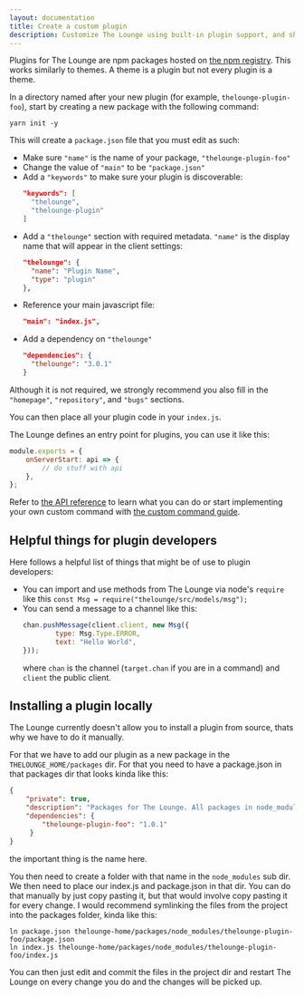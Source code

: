 ```yaml
---
layout: documentation
title: Create a custom plugin
description: Customize The Lounge using built-in plugin support, and share plugins with others
---
```


Plugins for The Lounge are npm packages hosted on [the npm registry](https://www.npmjs.com).
This works similarly to themes. A theme is a plugin but not every plugin is a theme.

In a directory named after your new plugin (for example, `thelounge-plugin-foo`), start by creating a new package with the following command:

```
yarn init -y
```

This will create a `package.json` file that you must edit as such:

- Make sure `"name"` is the name of your package, `"thelounge-plugin-foo"`
- Change the value of `"main"` to be `"package.json"`
- Add a `"keywords"` to make sure your plugin is discoverable:
  ```json
  "keywords": [
    "thelounge",
    "thelounge-plugin"
  ]
  ```
- Add a `"thelounge"` section with required metadata. `"name"` is the display name that will appear in the client settings:
  ```json
  "thelounge": {
    "name": "Plugin Name",
    "type": "plugin"
  },
  ```
- Reference your main javascript file:
  ```json
  "main": "index.js",
  ```
- Add a dependency on `"thelounge"`
  ```json
  "dependencies": {
    "thelounge": "3.0.1"
  }
  ```
Although it is not required, we strongly recommend you also fill in the `"homepage"`, `"repository"`, and `"bugs"` sections.

You can then place all your plugin code in your `index.js`.

The Lounge defines an entry point for plugins, you can use it like this:
```js
module.exports = {
    onServerStart: api => {
        // do stuff with api
    },
};
```
Refer to [the API reference](/docs/api) to learn what you can do or start implementing your own custom command with 
[the custom command guide](/guides/command-creation).

## Helpful things for plugin developers

Here follows a helpful list of things that might be of use to plugin developers:

* You can import and use methods from The Lounge via node's `require` like this `const Msg = require("thelounge/src/models/msg");`
* You can send a message to a channel like this: 
  ```js
  chan.pushMessage(client.client, new Msg({
          type: Msg.Type.ERROR,
          text: "Hello World",
  }));
  ```
  where `chan` is the channel (`target.chan` if you are in a command) and `client` the public client.
  
## Installing a plugin locally

The Lounge currently doesn't allow you to install a plugin from source, thats why we have to do it manually.

For that we have to add our plugin as a new package in the `THELOUNGE_HOME/packages` dir.
For that you need to have a package.json in that packages dir that looks kinda like this:
```json
{
    "private": true,
    "description": "Packages for The Lounge. All packages in node_modules directory will be automatically loaded.",
    "dependencies": {
        "thelounge-plugin-foo": "1.0.1"
     }
}
```
the important thing is the name here.

You then need to create a folder with that name in the `node_modules` sub dir.
We then need to place our index.js and package.json in that dir. 
You can do that manually by just copy pasting it, but that would involve copy pasting it for every change.
I would recommend symlinking the files from the project into the packages folder, kinda like this:
```
ln package.json thelounge-home/packages/node_modules/thelounge-plugin-foo/package.json
ln index.js thelounge-home/packages/node_modules/thelounge-plugin-foo/index.js
```
You can then just edit and commit the files in the project dir and restart The Lounge
 on every change you do and the changes will be picked up.
 
